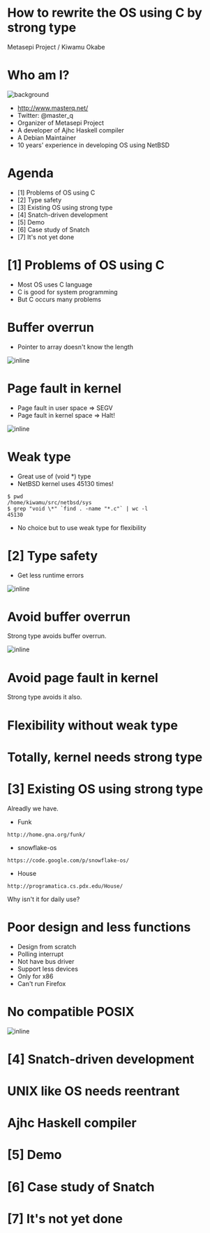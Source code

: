 # How to rewrite the OS using C by strong type

Metasepi Project / Kiwamu Okabe

# Who am I?
![background](img/enjoy.png)

* http://www.masterq.net/
* Twitter: @master_q
* Organizer of Metasepi Project
* A developer of Ajhc Haskell compiler
* A Debian Maintainer
* 10 years' experience in developing OS using NetBSD

# Agenda

* [1] Problems of OS using C
* [2] Type safety
* [3] Existing OS using strong type
* [4] Snatch-driven development
* [5] Demo
* [6] Case study of Snatch
* [7] It's not yet done

# [1] Problems of OS using C

* Most OS uses C language
* C is good for system programming
* But C occurs many problems

# Buffer overrun

* Pointer to array doesn't know the length

![inline](draw/buffer_overrun.png)

# Page fault in kernel

* Page fault in user space => SEGV
* Page fault in kernel space => Halt!

![inline](draw/page_fault.png)

# Weak type

* Great use of (void *) type
* NetBSD kernel uses 45130 times!

~~~
$ pwd
/home/kiwamu/src/netbsd/sys
$ grep "void \*" `find . -name "*.c"` | wc -l
45130
~~~

* No choice but to use weak type for flexibility

# [2] Type safety

* Get less runtime errors

![inline](draw/2013-01-18-few_error.png)

# Avoid buffer overrun

Strong type avoids buffer overrun.

![inline](draw/avoid_buffer_overrun.png)

# Avoid page fault in kernel

Strong type avoids it also.


# Flexibility without weak type

# Totally, kernel needs strong type

# [3] Existing OS using strong type

Alreadly we have.

* Funk

~~~
http://home.gna.org/funk/
~~~

* snowflake-os

~~~
https://code.google.com/p/snowflake-os/
~~~

* House

~~~
http://programatica.cs.pdx.edu/House/
~~~

Why isn't it for daily use?

# Poor design and less functions

* Design from scratch
* Polling interrupt
* Not have bus driver
* Support less devices
* Only for x86
* Can't run Firefox

# No compatible POSIX

![inline](draw/need_unixlike_kern.png)

# [4] Snatch-driven development

# UNIX like OS needs reentrant

# Ajhc Haskell compiler

# [5] Demo
# [6] Case study of Snatch
# [7] It's not yet done
